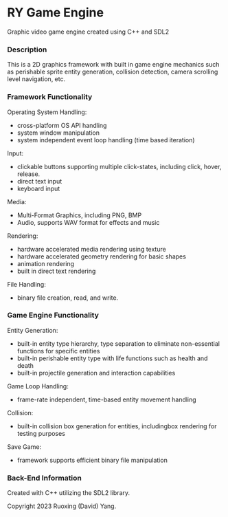 # RY Game Engine
Graphic video game engine created using C++ and SDL2

### Description

This is a 2D graphics framework with built in game engine mechanics such as perishable sprite entity generation, collision detection, camera scrolling level navigation, etc.

### Framework Functionality

Operating System Handling:
- cross-platform OS API handling
- system window manipulation
- system independent event loop handling (time based iteration)

Input:
- clickable buttons supporting multiple click-states, including click, hover, release.
- direct text input
- keyboard input

Media:
- Multi-Format Graphics, including PNG, BMP
- Audio, supports WAV format for effects and music 

Rendering:
- hardware accelerated media rendering using texture
- hardware accelerated geometry rendering for basic shapes
- animation rendering 
- built in direct text rendering

File Handling:
- binary file creation, read, and write. 

### Game Engine Functionality

Entity Generation:
- built-in entity type hierarchy, type separation to eliminate non-essential functions for specific entities
- built-in perishable entity type with life functions such as health and death
- built-in projectile generation and interaction capabilities

Game Loop Handling:
- frame-rate independent, time-based entity movement handling

Collision:
- built-in collision box generation for entities, includingbox rendering for testing purposes

Save Game:
- framework supports efficient binary file manipulation

### Back-End Information

Created with C++ utilizing the SDL2 library.

Copyright 2023 Ruoxing (David) Yang.
